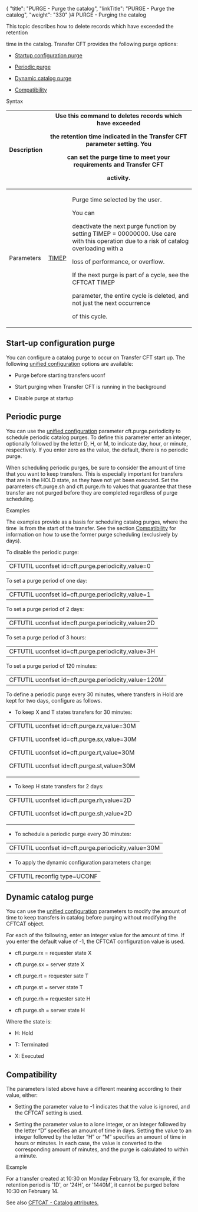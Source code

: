 {
    "title": "PURGE - Purge the catalog",
    "linkTitle": "PURGE - Purge the catalog",
    "weight": "330"
}# <span id="kanchor21"></span><span id="PURGE"></span><span id="About_the_PURGE_Command"></span>PURGE - Purging the catalog



This topic describes how to delete records which have exceeded the retention

time in the catalog. Transfer CFT provides the following purge options:



-   [Startup configuration purge](#Startup)

-   [Periodic purge](#Periodic)

-   [Dynamic catalog purge](#Dynamic)

-   [Compatibility](#Compatib)



Syntax



<table data-cellspacing="0">
<thead>
<tr>
<th>Description</th>
<th colspan="2">Use this command to deletes records which have exceeded

the retention time indicated in the Transfer CFT parameter setting. You

can set the purge time to meet your requirements and Transfer CFT

activity.</th>
</tr>
</thead>
<tbody>
<tr>
<td><p>Parameters</p></td>
<td><p><a href="../../../c_intro_userinterfaces/command_summary/parameter_intro/timep">TIMEP</a></p></td>
<td><p>Purge time selected by the user.</p>
<p>You can

deactivate the next purge function by setting TIMEP = 00000000. Use care with this operation due to a risk of catalog overloading with a

loss of performance, or overflow.</p>
<p>If the next purge is part of a cycle, see the CFTCAT TIMEP

parameter, the entire cycle is deleted, and not just the next occurrence

of this cycle.</p></td>
</tr>
</tbody>
</table>



## <span id="Startup"></span>Start-up configuration purge



You can configure a catalog purge to occur on Transfer CFT start up. The following [unified configuration](../../uconf/uconf_parameters.htm) options are available:



-   Purge before starting transfers uconf

-   Start purging when Transfer CFT is running in the background

-   Disable purge at startup



## <span id="Periodic"></span>Periodic purge



You can use the [unified configuration](../../uconf/uconf_parameters.htm) parameter cft.purge.periodicity to schedule periodic catalog purges. To define this parameter enter an integer, optionally followed by the letter D, H, or M, to indicate day, hour, or minute, respectively. If you enter zero as the value, the default, there is no periodic purge.



When scheduling periodic purges, be sure to consider the amount of time that you want to keep transfers. This is especially important for transfers that are in the HOLD state, as they have not yet been executed. Set the parameters cft.purge.sh and cft.purge.rh to values that guarantee that these transfer are not purged before they are completed regardless of purge scheduling.



Examples



The examples provide as a basis for scheduling catalog purges, where the time  is from the start of the transfer. See the section [Compatibility](#Compatib) for information on how to use the former purge scheduling (exclusively by days).



To disable the periodic purge:



<table data-cellspacing="0">
<tbody>
<tr>
<td>CFTUTIL uconfset id=cft.purge.periodicity,value=0</td>
</tr>
</tbody>
</table>



To set a purge period of one day:



<table data-cellspacing="0">
<tbody>
<tr>
<td>CFTUTIL uconfset id=cft.purge.periodicity,value=1</td>
</tr>
</tbody>
</table>



To set a purge period of 2 days:



<table data-cellspacing="0">
<tbody>
<tr>
<td>CFTUTIL uconfset id=cft.purge.periodicity,value=2D</td>
</tr>
</tbody>
</table>



To set a purge period of 3 hours:



<table data-cellspacing="0">
<tbody>
<tr>
<td>CFTUTIL uconfset id=cft.purge.periodicity,value=3H</td>
</tr>
</tbody>
</table>



To set a purge period of 120 minutes:



<table data-cellspacing="0">
<tbody>
<tr>
<td>CFTUTIL uconfset id=cft.purge.periodicity,value=120M</td>
</tr>
</tbody>
</table>



To define a periodic purge every 30 minutes, where transfers in Hold are kept for two days, configure as follows.



-   To keep X and T states transfers for 30 minutes:



<table data-cellspacing="0">
<tbody>
<tr>
<td>CFTUTIL uconfset id=cft.purge.rx,value=30M<br/>

CFTUTIL uconfset id=cft.purge.sx,value=30M<br/>

CFTUTIL uconfset id=cft.purge.rt,value=30M<br/>

CFTUTIL uconfset id=cft.purge.st,value=30M</td>
</tr>
</tbody>
</table>



-   To keep H state transfers for 2 days:



<table data-cellspacing="0">
<tbody>
<tr>
<td>CFTUTIL uconfset id=cft.purge.rh,value=2D<br/>

CFTUTIL uconfset id=cft.purge.sh,value=2D</td>
</tr>
</tbody>
</table>



-   To schedule a periodic purge every 30 minutes:



<table data-cellspacing="0">
<tbody>
<tr>
<td>CFTUTIL uconfset id=cft.purge.periodicity,value=30M</td>
</tr>
</tbody>
</table>



-   To apply the dynamic configuration parameters change:



<table data-cellspacing="0">
<tbody>
<tr>
<td>CFTUTIL reconfig type=UCONF</td>
</tr>
</tbody>
</table>



## <span id="Dynamic"></span>Dynamic catalog purge



You can use the [unified configuration](../../uconf/uconf_parameters.htm) parameters to modify the amount of time to keep transfers in catalog before purging without modifying the CFTCAT object.



For each of the following, enter an integer value for the amount of time. If you enter the default value of -1, the CFTCAT configuration value is used.



-   cft.purge.rx = requester state X

-   cft.purge.sx = server state X

-   cft.purge.rt = requester sate T

-   cft.purge.st = server state T

-   cft.purge.rh = requester sate H

-   cft.purge.sh = server state H



Where the state is:



-   H: Hold

-   T: Terminated

-   X: Executed



## <span id="Compatib"></span>Compatibility



The parameters listed above have a different meaning according to their value, either:



-   Setting the parameter value to -1 indicates that the value is ignored, and the CFTCAT setting is used.

-   Setting the parameter value to a lone integer, or an integer followed by the letter “D” specifies an amount of time in days. Setting the value to an integer followed by the letter “H” or “M” specifies an amount of time in hours or minutes. In each case, the value is converted to the corresponding amount of minutes, and the purge is calculated to within a minute.



<span>Example</span>



For a transfer created at 10:30 on Monday February 13, for example, if the retention period is '1D', or '24H', or '1440M', it cannot be purged before 10:30 on February 14.



See also [CFTCAT - Catalog attributes.](../Conf/CFTCAT.htm)

